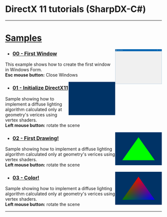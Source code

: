 # DirectX 11 tutorials (SharpDX-C#)


<hr>

# [Samples](https://github.com/IZNITE/DirectX-11-tutorials-SharpDX/tree/master/Src)

<img src="/IMG/01.PNG" width="150px" align="right">

* ### [00 - First Window](https://github.com/IZNITE/DirectX-11-tutorials-SharpDX/tree/master/Src/%5B00%5D%20First%20Window)

This example shows how to create the first window in Windows Form.<br>
<b>Esc mouse button:</b> Close Windows

<img src="/IMG/02.PNG" width="150px" align="right">

* ### [01 - Initialize DirectX11](./Samples/Source%20Files/11%20Lighting/01-Rendering_a_geometry_with_vertex_diffuse_lighting/main.cpp)

Sample showing how to implement a diffuse lighting algorithm calculated only at geometry's verices using vertex shaders.<br>
<b>Left mouse button:</b> rotate the scene

<img src="/IMG/03.PNG" width="150px" align="right">

* ### [02 - First Drawing!](https://github.com/IZNITE/DirectX-11-tutorials-SharpDX/tree/master/Src/%5B00%5D%20First%20Window)

Sample showing how to implement a diffuse lighting algorithm calculated only at geometry's verices using vertex shaders.<br>
<b>Left mouse button:</b> rotate the scene

<img src="/IMG/04.PNG" width="150px" align="right">

* ### [03 - Color!](https://github.com/IZNITE/DirectX-11-tutorials-SharpDX/tree/master/Src/%5B00%5D%20First%20Window)

Sample showing how to implement a diffuse lighting algorithm calculated only at geometry's verices using vertex shaders.<br>
<b>Left mouse button:</b> rotate the scene

<hr>
